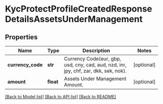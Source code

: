 # KycProtectProfileCreatedResponseDetailsAssetsUnderManagement

## Properties
Name | Type | Description | Notes
------------ | ------------- | ------------- | -------------
**currency_code** | **str** | Currency Code(eur, gbp, usd, cny, cad, aud, nzd, inr, jpy, chf, zar, dkk, sek, nok). | [optional] 
**amount** | **float** | Assets Under Management Amount. | [optional] 

[[Back to Model list]](../README.md#documentation-for-models) [[Back to API list]](../README.md#documentation-for-api-endpoints) [[Back to README]](../README.md)

